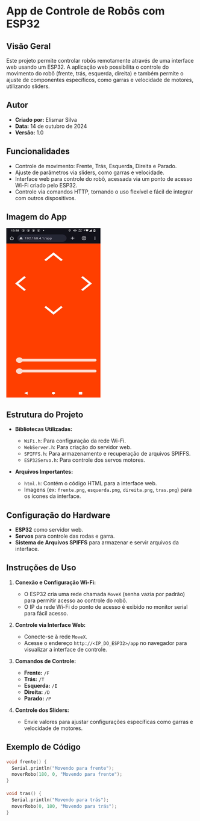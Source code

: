 # App de Controle de Robôs com ESP32

## Visão Geral

Este projeto permite controlar robôs remotamente através de uma interface web usando um ESP32. A aplicação web possibilita o controle do movimento do robô (frente, trás, esquerda, direita) e também permite o ajuste de componentes específicos, como garras e velocidade de motores, utilizando sliders.

## Autor

- **Criado por:** Elismar Silva
- **Data:** 14 de outubro de 2024
- **Versão:** 1.0

## Funcionalidades

- Controle de movimento: Frente, Trás, Esquerda, Direita e Parado.
- Ajuste de parâmetros via sliders, como garras e velocidade.
- Interface web para controle do robô, acessada via um ponto de acesso Wi-Fi criado pelo ESP32.
- Controle via comandos HTTP, tornando o uso flexível e fácil de integrar com outros dispositivos.

## Imagem do App

<img src="images/app.jpg" alt="Interface de controle do robô" width="250" height="450">

## Estrutura do Projeto

- **Bibliotecas Utilizadas:**
  - `WiFi.h`: Para configuração da rede Wi-Fi.
  - `WebServer.h`: Para criação do servidor web.
  - `SPIFFS.h`: Para armazenamento e recuperação de arquivos SPIFFS.
  - `ESP32Servo.h`: Para controle dos servos motores.

- **Arquivos Importantes:**
  - `html.h`: Contém o código HTML para a interface web.
  - Imagens (ex: `frente.png`, `esquerda.png`, `direita.png`, `tras.png`) para os ícones da interface.

## Configuração do Hardware

- **ESP32** como servidor web.
- **Servos** para controle das rodas e garra.
- **Sistema de Arquivos SPIFFS** para armazenar e servir arquivos da interface.

## Instruções de Uso

1. **Conexão e Configuração Wi-Fi:**
   - O ESP32 cria uma rede chamada `MoveX` (senha vazia por padrão) para permitir acesso ao controle do robô.
   - O IP da rede Wi-Fi do ponto de acesso é exibido no monitor serial para fácil acesso.

2. **Controle via Interface Web:**
   - Conecte-se à rede `MoveX`.
   - Acesse o endereço `http://<IP_DO_ESP32>/app` no navegador para visualizar a interface de controle.

3. **Comandos de Controle:**
   - **Frente:** `/F`
   - **Trás:** `/T`
   - **Esquerda:** `/E`
   - **Direita:** `/D`
   - **Parado:** `/P`

4. **Controle dos Sliders:**
   - Envie valores para ajustar configurações específicas como garras e velocidade de motores.

## Exemplo de Código

```cpp
void frente() {
  Serial.println("Movendo para frente");
  moverRobo(180, 0, "Movendo para frente");
}

void tras() {
  Serial.println("Movendo para trás");
  moverRobo(0, 180, "Movendo para trás");
}
